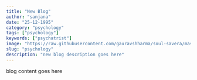 ```yaml
---
title: "New Blog"
author: "sanjana"
date: "25-12-1995"
category: "psychology"
tags: ["psychology"]
keywords: ["psychatrist"]
image: "https://raw.githubusercontent.com/gauravshharma/soul-savera/master/images/1744061949156-Linkedin_Banner_7.png"
slug: "psychology"
description: "new blog description goes here"
---
```


blog content goes here

